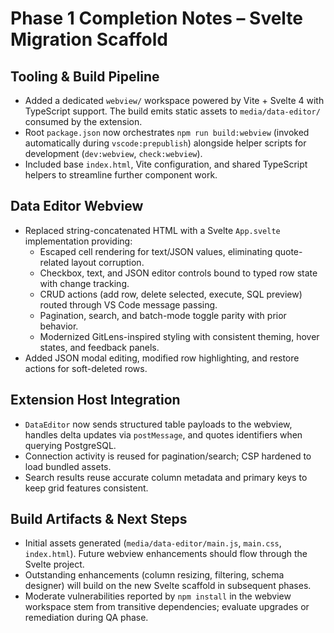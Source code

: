# Phase 1 Completion Notes – Svelte Migration Scaffold

## Tooling & Build Pipeline

- Added a dedicated `webview/` workspace powered by Vite + Svelte 4 with TypeScript support. The build emits static assets to `media/data-editor/` consumed by the extension.
- Root `package.json` now orchestrates `npm run build:webview` (invoked automatically during `vscode:prepublish`) alongside helper scripts for development (`dev:webview`, `check:webview`).
- Included base `index.html`, Vite configuration, and shared TypeScript helpers to streamline further component work.

## Data Editor Webview

- Replaced string-concatenated HTML with a Svelte `App.svelte` implementation providing:
  - Escaped cell rendering for text/JSON values, eliminating quote-related layout corruption.
  - Checkbox, text, and JSON editor controls bound to typed row state with change tracking.
  - CRUD actions (add row, delete selected, execute, SQL preview) routed through VS Code message passing.
  - Pagination, search, and batch-mode toggle parity with prior behavior.
  - Modernized GitLens-inspired styling with consistent theming, hover states, and feedback panels.
- Added JSON modal editing, modified row highlighting, and restore actions for soft-deleted rows.

## Extension Host Integration

- `DataEditor` now sends structured table payloads to the webview, handles delta updates via `postMessage`, and quotes identifiers when querying PostgreSQL.
- Connection activity is reused for pagination/search; CSP hardened to load bundled assets.
- Search results reuse accurate column metadata and primary keys to keep grid features consistent.

## Build Artifacts & Next Steps

- Initial assets generated (`media/data-editor/main.js`, `main.css`, `index.html`). Future webview enhancements should flow through the Svelte project.
- Outstanding enhancements (column resizing, filtering, schema designer) will build on the new Svelte scaffold in subsequent phases.
- Moderate vulnerabilities reported by `npm install` in the webview workspace stem from transitive dependencies; evaluate upgrades or remediation during QA phase.
